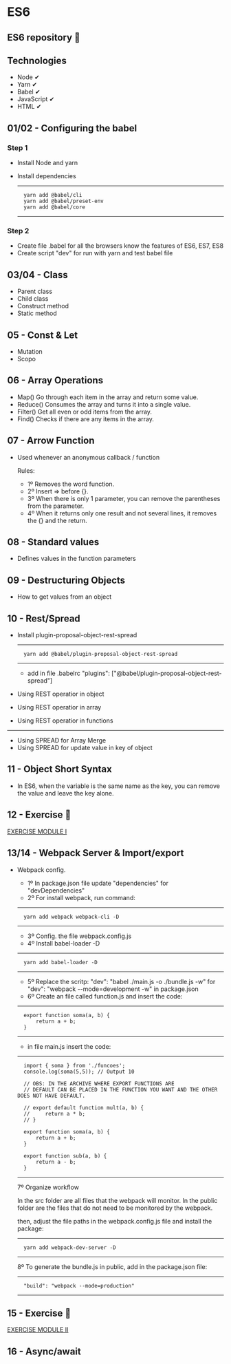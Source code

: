 # ES6
## ES6 repository 🚀

## Technologies ##

+ Node ✔
+ Yarn ✔
+ Babel ✔
+ JavaScript ✔
+ HTML ✔

## 01/02 - Configuring the babel

### Step 1 

- Install Node and yarn 
- Install dependencies 

    ___

        yarn add @babel/cli
        yarn add @babel/preset-env
        yarn add @babel/core

    ___

### Step 2

- Create file .babel for all the browsers know the features of ES6, ES7, ES8
- Create script "dev" for run with yarn and test babel file 


## 03/04 - Class

- Parent class 
- Child class
- Construct method
- Static method

## 05 - Const & Let

- Mutation
- Scopo

## 06 - Array Operations

- Map() Go through each item in the array and return some value.
- Reduce() Consumes the array and turns it into a single value. 
- Filter() Get all even or odd items from the array.
- Find() Checks if there are any items in the array.

## 07 - Arrow Function

- Used whenever an anonymous callback / function

    Rules:

    - 1º  Removes the word function.
    - 2º  Insert => before {}.
    - 3º  When there is only 1 parameter, you can remove the parentheses from the parameter.
    - 4º  When it returns only one result and not several lines, it removes the {} and the return.

## 08 - Standard values

- Defines values ​​in the function parameters

## 09 - Destructuring Objects

- How to get values ​​from an object

## 10 - Rest/Spread

- Install plugin-proposal-object-rest-spread

    ___

        yarn add @babel/plugin-proposal-object-rest-spread

    ___

    - add in file .babelrc "plugins": ["@babel/plugin-proposal-object-rest-spread"]


- Using REST operatior in object
- Using REST operatior in array
- Using REST operatior in functions

___

- Using SPREAD for Array Merge
- Using SPREAD for update value in key of object


## 11 - Object Short Syntax
- In ES6, when the variable is the same name as the key, you can remove the value and leave the key alone.

## 12 - Exercise 📜

[EXERCISE MODULE I](https://xesque.rocketseat.dev/platform/1566499229316.pdf) 

## 13/14 - Webpack Server & Import/export

- Webpack config.
    - 1º In package.json file update "dependencies" for "devDependencies"
    - 2º For install webpack, run command: 
    ___

        yarn add webpack webpack-cli -D
    ___

    - 3º Config. the file webpack.config.js
    - 4º Install babel-loader -D
    ___

        yarn add babel-loader -D
    ___

    - 5º Replace the scritp: "dev": "babel ./main.js -o ./bundle.js -w" for "dev": "webpack --mode=development -w" in package.json
    - 6º Create an file called function.js and insert the code:
    ___
        export function soma(a, b) {
            return a + b;
        }
    ___

    - in file main.js insert the code:

    ___

        import { soma } from './funcoes';
        console.log(soma(5,5)); // Output 10

        // OBS: IN THE ARCHIVE WHERE EXPORT FUNCTIONS ARE 
        // DEFAULT CAN BE PLACED IN THE FUNCTION YOU WANT AND THE OTHER DOES NOT HAVE DEFAULT.
    
        // export default function mult(a, b) {
        //     return a * b;
        // }

        export function soma(a, b) {
            return a + b;
        }

        export function sub(a, b) {
            return a - b;
        }
    
    ___

    7º Organize workflow

    In the src folder are all files that the webpack will monitor.
    In the public folder are the files that do not need to be monitored by the webpack.

    then, adjust the file paths in the webpack.config.js file and install the package:

    ___

        yarn add webpack-dev-server -D
    
    ___


    8º To generate the bundle.js in public, add in the package.json file:

    ___

        "build": "webpack --mode=production"
    
    ___

## 15 - Exercise 📜

[EXERCISE MODULE II](https://xesque.rocketseat.dev/platform/1566499288140.pdf) 


## 16 - Async/await